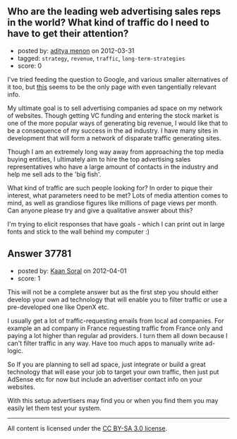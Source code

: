 ## Who are the leading web advertising sales reps in the world? What kind of traffic do I need to have to get their attention?

- posted by: [aditya menon](https://stackexchange.com/users/-1/8796-aditya-menon) on 2012-03-31
- tagged: `strategy`, `revenue`, `traffic`, `long-term-strategies`
- score: 0

I've tried feeding the question to Google, and various smaller alternatives of it too, but [this][1] seems to be the only page with even tangentially relevant info.

My ultimate goal is to sell advertising companies ad space on my network of websites. Though getting VC funding and entering the stock market is one of the more popular ways of generating big revenue, I would like that to be a consequence of my success in the ad industry. I have many sites in development that will form a network of disparate traffic generating sites.

Though I am an extremely long way away from approaching the top media buying entities, I ultimately aim to hire the top advertising sales representatives who have a large amount of contacts in the industry and help me sell ads to the 'big fish'.

What kind of traffic are such people looking for? In order to pique their interest, what parameters need to be met? Lots of media attention comes to mind, as well as grandiose figures like millions of page views per month. Can anyone please try and give a qualitative answer about this?

I'm trying to elicit responses that have goals - which I can print out in large fonts and stick to the wall behind my computer :)


  [1]: http://www.wilsonweb.com/advertising/wilson-ad-revenue-4.htm


## Answer 37781

- posted by: [Kaan Soral](https://stackexchange.com/users/-1/17274-kaan-soral) on 2012-04-01
- score: 1

This will not be a complete answer but as the first step you should either develop your own ad technology that will enable you to filter traffic or use a pre-developed one like OpenX etc.

I usually get a lot of traffic-requesting emails from local ad companies. For example an ad company in France requesting traffic from France only and paying a lot higher than regular ad providers. I turn them all down because I can't filter traffic in any way. Have too much apps to manually write ad-logic.

So If you are planning to sell ad space, just integrate or build a great technology that will ease your job to target your own traffic, then just put AdSense etc for now but include an advertiser contact info on your websites.

With this setup advertisers may find you or when you find them you may easily let them test your system.



---

All content is licensed under the [CC BY-SA 3.0 license](https://creativecommons.org/licenses/by-sa/3.0/).
